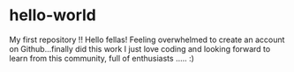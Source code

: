 # hello-world
My first repository !!
Hello fellas! Feeling overwhelmed to create an account on Github...finally did this work
I just love coding and looking forward to learn from this community, full of enthusiasts ..... :)
